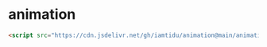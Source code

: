 # animation

```html
<script src="https://cdn.jsdelivr.net/gh/iamtidu/animation@main/animation.js"></script>
```
